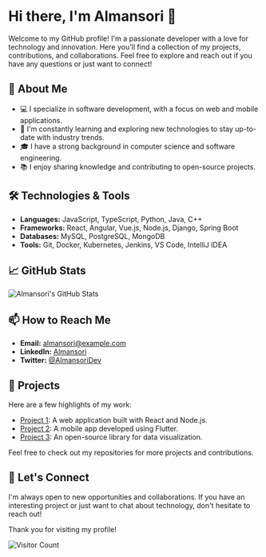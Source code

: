 # Hi there, I'm Almansori 👋

Welcome to my GitHub profile! I'm a passionate developer with a love for technology and innovation. Here you'll find a collection of my projects, contributions, and collaborations. Feel free to explore and reach out if you have any questions or just want to connect!

## 🚀 About Me

- 💻 I specialize in software development, with a focus on web and mobile applications.
- 🌱 I'm constantly learning and exploring new technologies to stay up-to-date with industry trends.
- 🎓 I have a strong background in computer science and software engineering.
- 📚 I enjoy sharing knowledge and contributing to open-source projects.

## 🛠️ Technologies & Tools

- **Languages:** JavaScript, TypeScript, Python, Java, C++
- **Frameworks:** React, Angular, Vue.js, Node.js, Django, Spring Boot
- **Databases:** MySQL, PostgreSQL, MongoDB
- **Tools:** Git, Docker, Kubernetes, Jenkins, VS Code, IntelliJ IDEA

## 📈 GitHub Stats

![Almansori's GitHub Stats](https://github-readme-stats.vercel.app/api?username=Almansori&show_icons=true&theme=radical)

## 📫 How to Reach Me

- **Email:** almansori@example.com
- **LinkedIn:** [Almansori](https://www.linkedin.com/in/almansori)
- **Twitter:** [@AlmansoriDev](https://twitter.com/AlmansoriDev)

## 🌟 Projects

Here are a few highlights of my work:

- [Project 1](https://github.com/Almansori/project1): A web application built with React and Node.js.
- [Project 2](https://github.com/Almansori/project2): A mobile app developed using Flutter.
- [Project 3](https://github.com/Almansori/project3): An open-source library for data visualization.

Feel free to check out my repositories for more projects and contributions.

## 🤝 Let's Connect

I'm always open to new opportunities and collaborations. If you have an interesting project or just want to chat about technology, don't hesitate to reach out!

Thank you for visiting my profile!

![Visitor Count](https://visitor-badge.laobi.icu/badge?page_id=Almansori)

```` ▋
